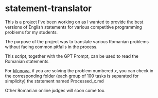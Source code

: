 # statement-translator

This is a project I've been working on as I wanted to provide the best versions of English statements for various competitive programming problems for my students. 

The purpose of the project was to translate various Romanian problems without facing common pitfalls in the process.

This script, together with the GPT Prompt, can be used to read the Romanian statements. 

For [kilonova](https://kilonova.ro), if you are solving the problem numbered $x$, you can check in the corresponding folder (each group of $100$ tasks is separated for simplicity) the statement named Processed_x.md 

Other Romanian online judges will soon come too.
